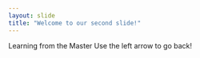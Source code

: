 ```yaml
---
layout: slide
title: "Welcome to our second slide!"
---
```

Learning from the Master
Use the left arrow to go back!
